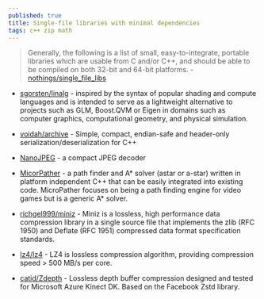 ```yaml
---
published: true
title: Single-file libraries with minimal dependencies
tags: c++ zip math
---
```

> Generally, the following is a list of small, easy-to-integrate, portable libraries which are usable from C and/or C++, and should be able to be compiled on both 32-bit and 64-bit platforms. - [nothings/single_file_libs](https://github.com/nothings/single_file_libs)

- [sgorsten/linalg](https://github.com/sgorsten/linalg#matrices) - inspired by the syntax of popular shading and compute languages and is intended to serve as a lightweight alternative to projects such as GLM, Boost.QVM or Eigen in domains such as computer graphics, computational geometry, and physical simulation.

- [voidah/archive](https://github.com/voidah/archive) - Simple, compact, endian-safe and header-only serialization/deserialization for C++

- [NanoJPEG](https://keyj.emphy.de/nanojpeg/) - a compact JPEG decoder

- [MicorPather](http://www.grinninglizard.com/MicroPather/) - a path finder and A* solver (astar or a-star) written in platform independent C++ that can be easily integrated into existing code. MicroPather focuses on being a path finding engine for video games but is a generic A* solver.

- [richgel999/miniz](https://github.com/richgel999/miniz) - Miniz is a lossless, high performance data compression library in a single source file that implements the zlib (RFC 1950) and Deflate (RFC 1951) compressed data format specification standards.

- [lz4/lz4](https://github.com/lz4/lz4) - LZ4 is lossless compression algorithm, providing compression speed > 500 MB/s per core.

- [catid/Zdepth](https://github.com/catid/Zdepth) - Lossless depth buffer compression designed and tested for Microsoft Azure Kinect DK. Based on the Facebook Zstd library.

